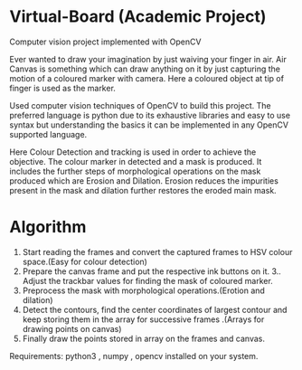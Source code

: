 # Virtual-Board (Academic Project)
Computer vision project implemented with OpenCV

Ever wanted to draw your imagination by just waiving your finger in air. Air Canvas is something which can draw anything on it by just capturing the motion of a coloured marker with camera. Here a coloured object at tip of finger is used as the marker.

Used computer vision techniques of OpenCV to build this project. The preferred language is python due to its exhaustive libraries and easy to use syntax but understanding the basics it can be implemented in any OpenCV supported language.

Here Colour Detection and tracking is used in order to achieve the objective. The colour marker in detected and a mask is produced. It includes the further steps of morphological operations on the mask produced which are Erosion and Dilation. Erosion reduces the impurities present in the mask and dilation further restores the eroded main mask.

# Algorithm
1. Start reading the frames and convert the captured frames to HSV colour space.(Easy for colour detection)
2. Prepare the canvas frame and put the respective ink buttons on it. 3.. Adjust the trackbar values for finding the mask of coloured marker.
3. Preprocess the mask with morphological operations.(Erotion and dilation)
4. Detect the contours, find the center coordinates of largest contour and keep storing them in the array for successive frames .(Arrays for drawing points on canvas)
5. Finally draw the points stored in array on the frames and canvas.

Requirements: python3 , numpy , opencv installed on your system.
